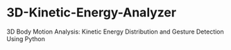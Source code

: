 # 3D-Kinetic-Energy-Analyzer
3D Body Motion Analysis: Kinetic Energy Distribution and Gesture Detection Using Python
